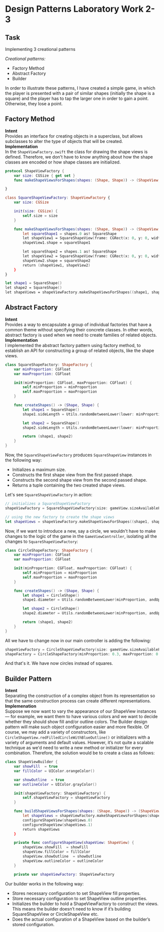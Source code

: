 # Design Patterns Laboratory Work 2-3
## Task
Implementing 3 creational patterns 

*Creational patterns:*
+ Factory Method
+ Abstract Factory
+ Builder

In order to illustrate these patterns, I have created a simple game, in which the player is presented with a pair of similar shapes (initially the shape is a square) and the player has to tap the larger one in order to gain a point. Otherwise, they lose a point.


## Factory Method 
**Intent**  
Provides an interface for creating objects in a superclass, but allows subclasses to alter the type of objects that will be created.  
**Implementation**  
In the ```ShapeViewFactory.swift```  the class for drawing the shape views is defined. Therefore, we don't have to know anything about how the shape classes are encoded or how shape classes are initialized.

```swift
protocol ShapeViewFactory {
    var size: CGSize { get set }
    func makeShapeViewsForShapes(shapes: (Shape, Shape)) -> (ShapeView, ShapeView)

}

class SquareShapeViewFactory: ShapeViewFactory {
    var size: CGSize

    init(size: CGSize) {
        self.size = size
    }

    func makeShapeViewsForShapes(shapes: (Shape, Shape)) -> (ShapeView, ShapeView) {
        let squareShape1 = shapes.0 as! SquareShape
        let shapeView1 = SquareShapeView(frame: CGRect(x: 0, y: 0, width: squareShape1.sideLength * size.width, height: squareShape1.sideLength * size.height))
        shapeView1.shape = squareShape1

        let squareShape2 = shapes.1 as! SquareShape
        let shapeView2 = SquareShapeView(frame: CGRect(x: 0, y: 0, width: squareShape2.sideLength * size.width, height: squareShape2.sideLength * size.height))
        shapeView2.shape = squareShape2
        return (shapeView1, shapeView2)
    }
}

let shape1 = SquareShape()
let shape2 = SquareShape()
let shapeViews = shapeViewFactory.makeShapeViewsForShapes((shape1, shape2))

```

## Abstract Factory 
**Intent**  
Provides a way to encapsulate a group of individual factories that have a common theme without specifying their concrete classes. In other words, abstract factory is used when we need to create families of related objects.   
**Implementation**  
I implemented the abstract factory pattern using factory method, to establish an API for constructing a group of related objects, like the shape views.
```swift
class SquareShapeFactory: ShapeFactory {
    var minProportion: CGFloat
    var maxProportion: CGFloat

    init(minProportion: CGFloat, maxProportion: CGFloat) {
        self.minProportion = minProportion
        self.maxProportion = maxProportion
    }

    func createShapes() -> (Shape, Shape) {
        let shape1 = SquareShape()
        shape1.sideLength = Utils.randomBetweenLower(lower: minProportion, andUpper: maxProportion)

        let shape2 = SquareShape()
        shape2.sideLength = Utils.randomBetweenLower(lower: minProportion, andUpper: maxProportion)

        return (shape1, shape2)
    }
}
```
Now, the ```SquareShapeViewFactory``` produces ```SquareShapeView``` instances in the following way:  
+ Initializes a maximum size.
+ Constructs the first shape view from the first passed shape.
+ Constructs the second shape view from the second passed shape.
+ Returns a tuple containing the two created shape views.

Let's see ```SquareShapeViewFactory``` in action:
```swift
// initializes a SquareShapeViewFactory
shapeViewFactory = SquareShapeViewFactory(size: gameView.sizeAvailableForShapes())

// using the new factory to create the shape views
let shapeViews = shapeViewFactory.makeShapeViewsForShapes((shape1, shape2))
```
Now, if we want to introduce a new, say a circle, we wouldn't have to make changes to the logic of the game in the ```GameViewController```,  isolating all the changes to ```SquareShapeViewFactory```:
```swift
class CircleShapeFactory: ShapeFactory {
    var minProportion: CGFloat
    var maxProportion: CGFloat

    init(minProportion: CGFloat, maxProportion: CGFloat) {
        self.minProportion = minProportion
        self.maxProportion = maxProportion
    }

    func createShapes() -> (Shape, Shape) {
        let shape1 = CircleShape()
        shape1.diameter = Utils.randomBetweenLower(minProportion, andUpper: maxProportion)

        let shape2 = CircleShape()
        shape2.diameter = Utils.randomBetweenLower(minProportion, andUpper: maxProportion)

        return (shape1, shape2)
    }
}
```
All we have to change now in our main controller is adding the following:
```swift
shapeViewFactory = CircleShapeViewFactory(size: gameView.sizeAvailableForShapes())
shapeFactory = CircleShapeFactory(minProportion: 0.3, maxProportion: 0.8)
```
And that's it. We have now circles instead of squares.

## Builder Pattern
**Intent**  
Separating the construction of a complex object from its representation so that the same construction process can create different representations.  
**Implemenation**  
Suppose we now want to vary the appearance of our ShapeView instances — for example, we want them to have various colors and we want to decide whether they should show fill and/or outline colors. The Builder design pattern will make such object configuration easier and more flexible. Of course, we may add a variety of constructors, like ```CircleShapeView.redFilledCircleWithBlueOutline()``` or initializers with a variety of arguments and default values. However, it’s not quite a scalable technique as we'd need to write a new method or initializer for every combination. Therefore, the solution would be to create a class as follows:


```swift
class ShapeViewBuilder {
    var showFill  = true
    var fillColor = UIColor.orangeColor()

    var showOutline  = true
    var outlineColor = UIColor.grayColor()

    init(shapeViewFactory: ShapeViewFactory) {
        self.shapeViewFactory = shapeViewFactory
    }

    func buildShapeViewsForShapes(shapes: (Shape, Shape)) -> (ShapeView, ShapeView) {
        let shapeViews = shapeViewFactory.makeShapeViewsForShapes(shapes)
        configureShapeView(shapeViews.0)
        configureShapeView(shapeViews.1)
        return shapeViews
    }

    private func configureShapeView(shapeView: ShapeView) {
        shapeView.showFill  = showFill
        shapeView.fillColor = fillColor
        shapeView.showOutline  = showOutline
        shapeView.outlineColor = outlineColor
    }

    private var shapeViewFactory: ShapeViewFactory
```
Our builder works in the following way:
+ Stores necessary configuration to set ShapeView fill properties.
+ Store necessary configuration to set ShapeView outline properties.
+ Initializes the builder to hold a ShapeViewFactory to construct the views. This means the builder doesn’t need to know if it’s building SquareShapeView or CircleShapeView etc.
+ Does the actual configuration of a ShapeView based on the builder’s stored configuration.


